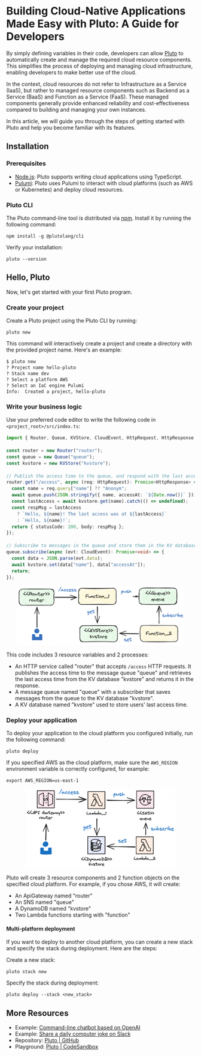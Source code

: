 # Building Cloud-Native Applications Made Easy with Pluto: A Guide for Developers

By simply defining variables in their code, developers can allow [Pluto](https://github.com/pluto-lang/pluto) to automatically create and manage the required cloud resource components. This simplifies the process of deploying and managing cloud infrastructure, enabling developers to make better use of the cloud.

In the context, cloud resources do not refer to Infrastructure as a Service (IaaS), but rather to managed resource components such as Backend as a Service (BaaS) and Function as a Service (FaaS). These managed components generally provide enhanced reliability and cost-effectiveness compared to building and managing your own instances.

In this article, we will guide you through the steps of getting started with Pluto and help you become familiar with its features.

## Installation

### Prerequisites

- [Node.js](https://nodejs.org/en/): Pluto supports writing cloud applications using TypeScript.
- [Pulumi](https://www.pulumi.com/docs/install/): Pluto uses Pulumi to interact with cloud platforms (such as AWS or Kubernetes) and deploy cloud resources.

### Pluto CLI

The Pluto command-line tool is distributed via [npm](https://www.npmjs.com/). Install it by running the following command:

```shell
npm install -g @plutolang/cli
```

Verify your installation:

```shell
pluto --version
```

## Hello, Pluto

Now, let's get started with your first Pluto program.

### Create your project

Create a Pluto project using the Pluto CLI by running:

```shell
pluto new
```

This command will interactively create a project and create a directory with the provided project name. Here's an example:

```
$ pluto new
? Project name hello-pluto
? Stack name dev
? Select a platform AWS
? Select an IaC engine Pulumi
Info:  Created a project, hello-pluto
```

### Write your business logic

Use your preferred code editor to write the following code in `<project_root>/src/index.ts`:

```typescript
import { Router, Queue, KVStore, CloudEvent, HttpRequest, HttpResponse } from "@plutolang/pluto";

const router = new Router("router");
const queue = new Queue("queue");
const kvstore = new KVStore("kvstore");

// Publish the access time to the queue, and respond with the last access time.
router.get("/access", async (req: HttpRequest): Promise<HttpResponse> => {
  const name = req.query["name"] ?? "Anonym";
  await queue.push(JSON.stringify({ name, accessAt: `${Date.now()}` }));
  const lastAccess = await kvstore.get(name).catch(() => undefined);
  const respMsg = lastAccess
    ? `Hello, ${name}! The last access was at ${lastAccess}`
    : `Hello, ${name}!`;
  return { statusCode: 200, body: respMsg };
});

// Subscribe to messages in the queue and store them in the KV database.
queue.subscribe(async (evt: CloudEvent): Promise<void> => {
  const data = JSON.parse(evt.data);
  await kvstore.set(data["name"], data["accessAt"]);
  return;
});
```

<p align="center">
  <img src="../../assets/getting-started-case-arch.png" alt="case arch" width="450">
</p>

This code includes 3 resource variables and 2 processes:

- An HTTP service called "router" that accepts `/access` HTTP requests. It publishes the access time to the message queue "queue" and retrieves the last access time from the KV database "kvstore" and returns it in the response.
- A message queue named "queue" with a subscriber that saves messages from the queue to the KV database "kvstore".
- A KV database named "kvstore" used to store users' last access time.

### Deploy your application

To deploy your application to the cloud platform you configured initially, run the following command:

```shell
pluto deploy
```

If you specified AWS as the cloud platform, make sure the `AWS_REGION` environment variable is correctly configured, for example:

```shell
export AWS_REGION=us-east-1
```

<p align="center">
  <img src="../../assets/getting-started-aws-arch.png" alt="aws arch" width="400">
</p>

Pluto will create 3 resource components and 2 function objects on the specified cloud platform. For example, if you chose AWS, it will create:

- An ApiGateway named "router"
- An SNS named "queue"
- A DynamoDB named "kvstore"
- Two Lambda functions starting with "function"

#### Multi-platform deployment

If you want to deploy to another cloud platform, you can create a new stack and specify the stack during deployment. Here are the steps:

Create a new stack:

```shell
pluto stack new
```

Specify the stack during deployment:

```shell
pluto deploy --stack <new_stack>
```

## More Resources

- Example: [Command-line chatbot based on OpenAI](https://github.com/pluto-lang/pluto/tree/main/examples/chat-bot)
- Example: [Share a daily computer joke on Slack](https://github.com/pluto-lang/pluto/tree/main/examples/daily-joke-slack)
- Repository: [Pluto | GitHub](https://github.com/pluto-lang/pluto)
- Playground: [Pluto | CodeSandbox](https://codesandbox.io/s/github/pluto-lang/codesandbox/tree/main/)
